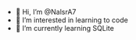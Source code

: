 - 👋 Hi, I’m @NalsrA7
- 👀 I’m interested in learning to code
- 🌱 I’m currently learning SQLite

<!---
NalsrA7/NalsrA7 is a ✨ special ✨ repository because its `README.md` (this file) appears on your GitHub profile.
You can click the Preview link to take a look at your changes.
--->
